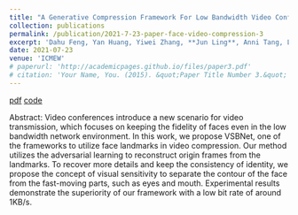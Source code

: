 ```yaml
---
title: "A Generative Compression Framework For Low Bandwidth Video Conference"
collection: publications
permalink: /publication/2021-7-23-paper-face-video-compression-3
excerpt: 'Dahu Feng, Yan Huang, Yiwei Zhang, **Jun Ling**, Anni Tang, Li Song'
date: 2021-07-23
venue: 'ICMEW'
# paperurl: 'http://academicpages.github.io/files/paper3.pdf'
# citation: 'Your Name, You. (2015). &quot;Paper Title Number 3.&quot; <i>Journal 1</i>. 1(3).'
---
```

[pdf](https://ieeexplore.ieee.org/abstract/document/9455985) [code](https://github.com/doulujiyao/dafc)

Abstract: Video conferences introduce a new scenario for video transmission, which focuses on keeping the fidelity of faces even in the low bandwidth network environment. In this work, we propose VSBNet, one of the frameworks to utilize face landmarks in video compression. Our method utilizes the adversarial learning to reconstruct origin frames from the landmarks. To recover more details and keep the consistency of identity, we propose the concept of visual sensitivity to separate the contour of the face from the fast-moving parts, such as eyes and mouth. Experimental results demonstrate the superiority of our framework with a low bit rate of around 1KB/s.